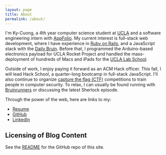 ```yaml
---
layout: page
title: About
permalink: /about/
---
```


I'm Ky-Cuong, a 4th year computer science student at 
[UCLA](http://www.ucla.edu/) and a
software engineering intern with [AppFolio](http://www.appfolioinc.com/).
My current interest is full-stack web development, where I have experience in
[Ruby on Rails](http://rubyonrails.org/), and a JavaScript stack with 
the [Daily Bruin](http://dailybruin.com/). Before that, I
programmed the Arduino-based electronics payload for UCLA Rocket Project and
handled the mass-deployment of hundreds of Macs and iPads for the 
[UCLA Lab School](http://www.labschool.ucla.edu/).

Outside of work, I enjoy paying it forward as an ACM Hack officer. This fall, I will lead Hack School, a quarter-long bootcamp in full-stack JavaScript. I'll also continue to organize [capture the flag (CTF)](https://github.com/EaterOA/lug-acm-ctf-sp2016) competitions to train people in computer security. To relax, I can usually be found running with
[Bruinrunners](https://www.facebook.com/Bruinrunners) or discussing 
the latest Sherlock episode.

Through the power of the web, here are links to my: 

* [Resume](/Ky-Cuong.pdf)
* [GitHub](https://github.com/KyCodeHuynh)
* [LinkedIn](https://www.linkedin.com/in/kycuong)


## Licensing of Blog Content

See the [README](https://github.com/KyCodeHuynh/kycodehuynh.github.io/blob/master/README.md) for the GitHub repo of this site.
